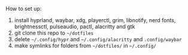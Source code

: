 How to set up:

1. install hyprland, waybar, xdg, playerctl, grim, libnotify, nerd fonts, brightnessctl, pulseaudio, pactl, alacritty and gtk 
2. git clone this repo to `~/dotfiles`
3. delete `~/.config/hypr` and `~/.config/alacritty` and `.config/waybar`
4. make symlinks for folders from `~/dotfiles/` in `~/.config/`